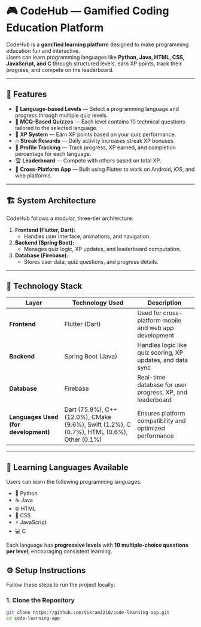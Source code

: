 # 🎮 CodeHub — Gamified Coding Education Platform

CodeHub is a **gamified learning platform** designed to make programming education fun and interactive.  
Users can learn programming languages like **Python, Java, HTML, CSS, JavaScript, and C** through structured levels, earn XP points, track their progress, and compete on the leaderboard.

---

## 🚀 Features

- 🎯 **Language-based Levels** — Select a programming language and progress through multiple quiz levels.
- 🧠 **MCQ-Based Quizzes** — Each level contains 10 technical questions tailored to the selected language.
- 💎 **XP System** — Earn XP points based on your quiz performance.
- 🔥 **Streak Rewards** — Daily activity increases streak XP bonuses.
- 🧾 **Profile Tracking** — Track progress, XP earned, and completion percentage for each language.
- 🏆 **Leaderboard** — Compete with others based on total XP.
- 📱 **Cross-Platform App** — Built using Flutter to work on Android, iOS, and web platforms.

---

## 🏗️ System Architecture

CodeHub follows a modular, three-tier architecture:

1. **Frontend (Flutter, Dart):**  
   - Handles user interface, animations, and navigation.
2. **Backend (Spring Boot):**  
   - Manages quiz logic, XP updates, and leaderboard computation.
3. **Database (Firebase):**  
   - Stores user data, quiz questions, and progress details.

---

## 🧰 Technology Stack

| Layer | Technology Used | Description |
|-------|------------------|-------------|
| **Frontend** | Flutter (Dart) | Used for cross-platform mobile and web app development |
| **Backend** | Spring Boot (Java) | Handles logic like quiz scoring, XP updates, and data sync |
| **Database** | Firebase | Real-time database for user progress, XP, and leaderboard |
| **Languages Used (for development)** | Dart (75.8%), C++ (12.0%), CMake (9.6%), Swift (1.2%), C (0.7%), HTML (0.6%), Other (0.1%) | Ensures platform compatibility and optimized performance |

---

## 🧩 Learning Languages Available

Users can learn the following programming languages:
- 🐍 Python  
- ☕ Java  
- 🌐 HTML  
- 🎨 CSS  
- ⚡ JavaScript  
- 💻 C  

Each language has **progressive levels** with **10 multiple-choice questions per level**, encouraging consistent learning.

## ⚙️ Setup Instructions

Follow these steps to run the project locally:

### 1. Clone the Repository
```bash
git clone https://github.com/Vikram3210/code-learning-app.git
cd code-learning-app
